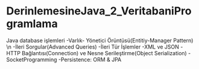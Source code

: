# DerinlemesineJava_2_VeritabaniProgramlama
Java database işlemleri
  -Varlık- Yönetici Örüntüsü(Entitiy-Manager Pattern) \n
  -İleri Sorgular(Advanced Queries)
  -İleri Tür İşlemler
  -XML ve JSON
  -HTTP Bağlantısı(Connection) ve Nesne Serileştirme(Object Serialization)
  -SocketProgramming
  -Persistence: ORM & JPA
